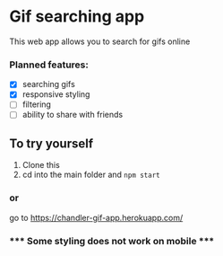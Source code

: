 # Gif searching app
This web app allows you to search for gifs online
### Planned features:
- [x] searching gifs
- [x] responsive styling
- [ ] filtering
- [ ] ability to share with friends

## To try yourself
1. Clone this
2. cd into the main folder and `npm start`

### or

go to https://chandler-gif-app.herokuapp.com/

### *** Some styling does not work on mobile *** ###
